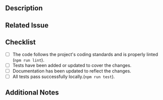 ## Description
<!-- Provide a brief description of the changes introduced by this pull request. -->

## Related Issue
<!-- If this pull request is related to any existing issue, mention it here. -->

## Checklist
- [ ] The code follows the project's coding standards and is properly linted (`npm run lint`).
- [ ] Tests have been added or updated to cover the changes.
- [ ] Documentation has been updated to reflect the changes.
- [ ] All tests pass successfully locally.(`npm run test`).

## Additional Notes
<!-- Add any additional information or context that might be relevant to reviewers. -->
